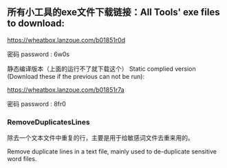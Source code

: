 ## 所有小工具的exe文件下载链接：All Tools' exe files to download:

https://wheatbox.lanzoue.com/b01851r0d

密码 password : 6w0s

静态编译版本（上面的运行不了就下载这个） Static complied version (Download these if the previous can not be run):

https://wheatbox.lanzoue.com/b01851r7a

密码 password : 8fr0

### RemoveDuplicatesLines

除去一个文本文件中重复的行，主要是用于给敏感词文件去重来用的。

Remove duplicate lines in a text file, mainly used to de-duplicate sensitive word files.
